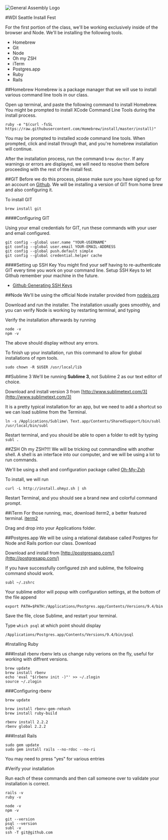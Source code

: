 ![General Assembly Logo](http://i.imgur.com/ke8USTq.png)

#WDI Seattle Install Fest

For the first portion of the class, we'll be working exclusively inside of the browser and Node. We'll be installing the following tools.


* Homebrew
* Git
* Node
* Oh my ZSH
* iTerm
* Postgres.app
* Ruby
* Rails


##Homebrew
Homebrew is a package manager that we will use to install various command line tools in our class.

Open up terminal, and paste the following command to install Homebrew. You might be prompted to install XCode Command Line Tools during the install process.

```
ruby -e "$(curl -fsSL https://raw.githubusercontent.com/Homebrew/install/master/install)"
```
You may be prompted to installed xcode command line tools. When prompted, click and install through that, and you're homebrew installation will continue.

After the installation process, run the command `brew doctor`. If any warnings or errors are displayed, we will need to resolve them before proceeding with the rest of the install fest.


##GIT
Before we do this process, please make sure you have signed up for an account on [Github](http://www.github.com). We will be installing a version of GIT from home brew and also configuring it.

To install GIT
```
brew install git
```

####Configuring GIT

Using your email credentials for GIT, run these commands with your user and email configured.

```
git config --global user.name "YOUR-USERNAME"
git config --global user.email YOUR-EMAIL-ADDRESS
git config --global push.default simple
git config --global credential.helper cache
```

####Setting up SSH Key
You might find your self having to re-authenticate GIT every time you work on your command line. Setup SSH Keys to let Github remember your machine in the future.

* [Github Generating SSH Keys](https://help.github.com/articles/generating-ssh-keys/)

##Node
We'll be using the official Node installer provided from [nodejs.org](http://www.nodejs.org)

Download and run the installer. The installation usually goes smoothly, and you can verify Node is working by restarting terminal, and typing

Verify the installation afterwards by running

```
node -v
npm -v
```

The above should display without any errors.

To finish up your installation, run this command to allow for global installations of npm tools.

```
sudo chown -R $USER /usr/local/lib

```


##Sublime 3
We'll be running **Sublime 3**, not Sublime 2 as our text editor of choice.

Download and install version 3 from [http://www.sublimetext.com/3](http://www.sublimetext.com/3)

It is a pretty typical installation for an app, but we need to add a shortcut so we can load sublime from the Terminal.

```
ln -s /Applications/Sublime\ Text.app/Contents/SharedSupport/bin/subl /usr/local/bin/subl
```
Restart terminal, and you should be able to open a folder to edit by typing `subl .`


##ZSH
Oh my ZSH?!!! We will be tricking out commandline with another shell. A shell is an interface into our computer, and we will be using a lot to run commands.

We'll be using a shell and configuration package called [Oh-My-Zsh](https://github.com/robbyrussell/oh-my-zsh)

To install, we will run

```
curl -L http://install.ohmyz.sh | sh
```

Restart Terminal, and you should see a brand new and colorful command prompt.

##iTerm
For those running, mac, download iterm2, a better featured terminal.
[iterm2](http://iterm2.com/downloads.html)

Drag and drop into your Applications folder.


##Postgres.app
We will be using a relational database called Postgres for Node and Rails portion our class. Download

Download and install from [http://postgresapp.com/](http://postgresapp.com/)

If you have successfully configured zsh and sublime, the following command should work.

```
subl ~/.zshrc
```
Your sublime editor will popup with configuration settings, at the bottom of the file append

```
export PATH=$PATH:/Applications/Postgres.app/Contents/Versions/9.4/bin
```

Save the file, close Sublime, and restart your terminal.

Type `which psql` at which point should display

```
/Applications/Postgres.app/Contents/Versions/9.4/bin/psql
```


#Installing Ruby

###Install rbenv
rbenv lets us change ruby verions on the fly, useful for working with diffrent versions.

```
brew update
brew install rbenv
echo 'eval "$(rbenv init -)"' >> ~/.zlogin
source ~/.zlogin
```

###Configuring rbenv
```
brew update

brew install rbenv-gem-rehash
brew install ruby-build

rbenv install 2.2.2
rbenv global 2.2.2
```

###Install Rails

```
sudo gem update
sudo gem install rails --no-rdoc --no-ri
```
You may need to press "yes" for various entries


#Verify your installation

Run each of these commands and then call someone over to validate your installation is correct.

```
rails -v
ruby -v

node -v
npm -v

git --version
psql --version
subl -v
ssh -T git@github.com

```
